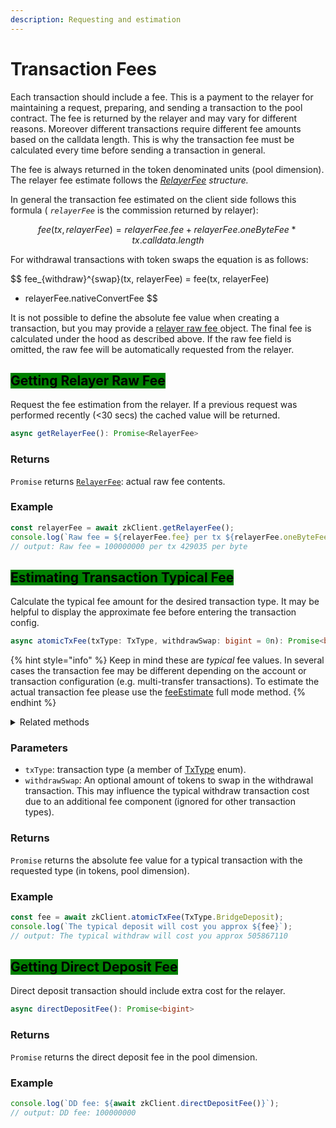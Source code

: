 ```yaml
---
description: Requesting and estimation
---
```


# Transaction Fees

Each transaction should include a fee. This is a payment to the relayer for maintaining a request,  preparing, and sending a transaction to the pool contract. The fee is returned by the relayer and may vary for different reasons. Moreover different transactions require different fee amounts based on the calldata length. This is why the transaction fee must be calculated every time before sending a transaction in general.

The fee is always returned in the token denominated units (pool dimension). The relayer fee estimate follows the [_RelayerFee_](../common-types.md#relayer-raw-fee) _structure._

In general the transaction fee estimated on the client side follows this formula ( _`relayerFee`_ is the commission returned by relayer):

$$
fee(tx, relayerFee) = relayerFee.fee + relayerFee.oneByteFee * tx.calldata.length
$$

For withdrawal transactions with token swaps the equation is as follows:

$$
fee_{withdraw}^{swap}(tx, relayerFee) = fee(tx, relayerFee) 
 + relayerFee.nativeConvertFee
$$

It is not possible to define the absolute fee value when creating a transaction, but you may provide a [relayer raw fee ](../common-types.md#relayer-raw-fee)object. The final fee is calculated under the hood as described above. If the raw fee field is omitted, the raw fee will be automatically requested from the relayer.

## <mark style="background-color:green;">Getting Relayer Raw Fee</mark>

Request the fee estimation from the relayer. If a previous request was performed recently (<30 secs) the cached value will be returned.

```typescript
async getRelayerFee(): Promise<RelayerFee>
```

### Returns

`Promise` returns [`RelayerFee`](../common-types.md#relayer-raw-fee): actual raw fee contents.

### Example

```typescript
const relayerFee = await zkClient.getRelayerFee();
console.log(`Raw fee = ${relayerFee.fee} per tx ${relayerFee.oneByteFee} per byte`);
// output: Raw fee = 100000000 per tx 429035 per byte
```

## <mark style="background-color:green;">Estimating Transaction Typical Fee</mark>

Calculate the typical fee amount for the desired transaction type. It may be helpful to display the approximate fee before entering the transaction config.

```typescript
async atomicTxFee(txType: TxType, withdrawSwap: bigint = 0n): Promise<bigint>
```

{% hint style="info" %}
Keep in mind these are _typical_ fee values. In several cases the transaction fee may be different depending on the account or transaction configuration (e.g. multi-transfer transactions). To estimate the actual transaction fee please use the [feeEstimate](../full-mode-operations/fee-estimations.md#estimating-transaction-typical-fee) full mode method.
{% endhint %}

<details>

<summary>Related methods</summary>

* [feeEstimate( transfers, txType, withdrawSwap, updateState)](../full-mode-operations/fee-estimations.md#estimating-transaction-fee)
* [directDepositFee()](../full-mode-operations/direct-deposits.md#getting-direct-deposit-fee)

</details>

### Parameters



* `txType`: transaction type (a member of [TxType](../common-types.md#transaction-type) enum).
* `withdrawSwap`: An optional amount of tokens to swap in the withdrawal transaction. This may influence the typical withdraw transaction cost due to an additional fee component (ignored for other transaction types).

### Returns

`Promise` returns the absolute fee value for a typical transaction with the requested type (in tokens, pool dimension).

### Example

```typescript
const fee = await zkClient.atomicTxFee(TxType.BridgeDeposit);
console.log(`The typical deposit will cost you approx ${fee}`);
// output: The typical withdraw will cost you approx 505867110
```

## <mark style="background-color:green;">Getting Direct Deposit Fee</mark>

Direct deposit transaction should include extra cost for the relayer.

```typescript
async directDepositFee(): Promise<bigint>
```

### Returns

`Promise` returns the direct deposit fee in the pool dimension.

### Example

```typescript
console.log(`DD fee: ${await zkClient.directDepositFee()}`);
// output: DD fee: 100000000
```

